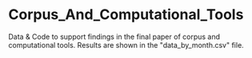 # Corpus_And_Computational_Tools
Data &amp; Code to support findings in the final paper of corpus and computational tools. Results are shown in the "data_by_month.csv" file.
